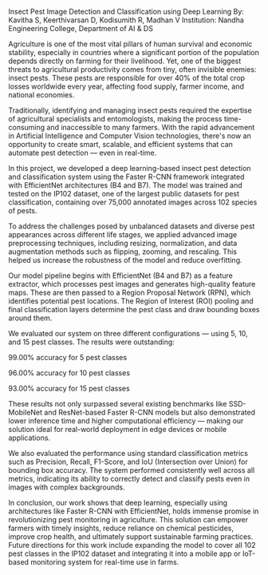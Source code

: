 Insect Pest Image Detection and Classification using Deep Learning
By: Kavitha S, Keerthivarsan D, Kodisumith R, Madhan V
Institution: Nandha Engineering College, Department of AI & DS

Agriculture is one of the most vital pillars of human survival and economic stability, especially in countries where a significant portion of the population depends directly on farming for their livelihood. Yet, one of the biggest threats to agricultural productivity comes from tiny, often invisible enemies: insect pests. These pests are responsible for over 40% of the total crop losses worldwide every year, affecting food supply, farmer income, and national economies.

Traditionally, identifying and managing insect pests required the expertise of agricultural specialists and entomologists, making the process time-consuming and inaccessible to many farmers. With the rapid advancement in Artificial Intelligence and Computer Vision technologies, there's now an opportunity to create smart, scalable, and efficient systems that can automate pest detection — even in real-time.

In this project, we developed a deep learning-based insect pest detection and classification system using the Faster R-CNN framework integrated with EfficientNet architectures (B4 and B7). The model was trained and tested on the IP102 dataset, one of the largest public datasets for pest classification, containing over 75,000 annotated images across 102 species of pests.

To address the challenges posed by unbalanced datasets and diverse pest appearances across different life stages, we applied advanced image preprocessing techniques, including resizing, normalization, and data augmentation methods such as flipping, zooming, and rescaling. This helped us increase the robustness of the model and reduce overfitting.

Our model pipeline begins with EfficientNet (B4 and B7) as a feature extractor, which processes pest images and generates high-quality feature maps. These are then passed to a Region Proposal Network (RPN), which identifies potential pest locations. The Region of Interest (ROI) pooling and final classification layers determine the pest class and draw bounding boxes around them.

We evaluated our system on three different configurations — using 5, 10, and 15 pest classes. The results were outstanding:

99.00% accuracy for 5 pest classes

96.00% accuracy for 10 pest classes

93.00% accuracy for 15 pest classes

These results not only surpassed several existing benchmarks like SSD-MobileNet and ResNet-based Faster R-CNN models but also demonstrated lower inference time and higher computational efficiency — making our solution ideal for real-world deployment in edge devices or mobile applications.

We also evaluated the performance using standard classification metrics such as Precision, Recall, F1-Score, and IoU (Intersection over Union) for bounding box accuracy. The system performed consistently well across all metrics, indicating its ability to correctly detect and classify pests even in images with complex backgrounds.

In conclusion, our work shows that deep learning, especially using architectures like Faster R-CNN with EfficientNet, holds immense promise in revolutionizing pest monitoring in agriculture. This solution can empower farmers with timely insights, reduce reliance on chemical pesticides, improve crop health, and ultimately support sustainable farming practices. Future directions for this work include expanding the model to cover all 102 pest classes in the IP102 dataset and integrating it into a mobile app or IoT-based monitoring system for real-time use in farms.

